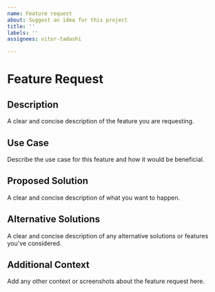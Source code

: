 ```yaml
---
name: Feature request
about: Suggest an idea for this project
title: ''
labels: ''
assignees: vitor-tadashi

---
```


# Feature Request

## Description

A clear and concise description of the feature you are requesting.

## Use Case

Describe the use case for this feature and how it would be beneficial.

## Proposed Solution

A clear and concise description of what you want to happen.

## Alternative Solutions

A clear and concise description of any alternative solutions or features you've considered.

## Additional Context

Add any other context or screenshots about the feature request here.
